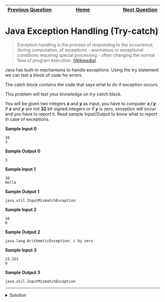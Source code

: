 | <img width=1000>[Previous Question](https://github.com/Kevin-Lago/java-hackerrank-solutions/tree/main/src/object_oriented_programming/java_iterator)</img> | <img width=1000>[Home](https://github.com/Kevin-Lago/java-hackerrank-solutions)</img> | <img width=1000>[Next Question](https://github.com/Kevin-Lago/java-hackerrank-solutions/tree/main/src/exception_handling/java_exception_handling)</img> |
|:---|:---:|---:|

# Java Exception Handling (Try-catch)

> Exception handling is the process of responding to the occurrence, during computation, of exceptions - anomalous or exceptional conditions requiring special processing - often changing the normal flow of program execution. [(Wikipedia)](https://en.wikipedia.org/wiki/Exception_handling)

Java has built-in mechanisms to handle exceptions. Using the try statement we can test a block of code for errors.

The catch block contains the code that says what to do if exception occurs.

This problem will test your knowledge on try-catch block.

You will be given two integers ___x___ and ___y___ as input, you have to computer ___x / y___. If ___x___ and ___y___ are not __32__ bit signed integers or if ___y___ is zero, exception will occur and you have to report it. Read sample Input/Output to know what to report in case of exceptions.

__Sample Input 0__

```
10
3
```

__Sample Output 0__

```
3
```

__Sample Input 1__

```
10
Hello
```

__Sample Output 1__

```
java.util.InputMismatchException
```

__Sample Input 2__

```
10
0
```

__Sample Output 2__

```
java.lang.ArithmeticException: / by zero
```

__Sample Input 3__

```
23.323
0
```

__Sample Output 3__

```
java.util.InputMismatchException
```

---

<details><summary>Solution</summary>
    
```java
import java.util.*;


public class Solution {

    public static void main(String[] args) {
        Scanner scan = new Scanner(System.in);

        try {
            int x = scan.nextInt();
            int y = scan.nextInt();

            System.out.println(x / y);;
        } catch (InputMismatchException e) {
            System.out.println("java.util.InputMismatchException");
        } catch (ArithmeticException e) {
            System.out.println("java.util.ArithmeticException: / by zero");
        }
    }

}
```
</details>
